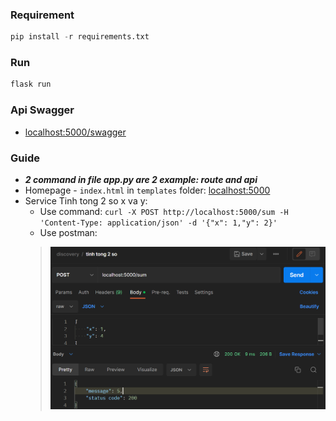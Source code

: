 ### Requirement
```py
pip install -r requirements.txt
```

### Run
```py
flask run
```

### Api Swagger
* [localhost:5000/swagger](http://localhost:5000/swagger)

### Guide
* ***2 command in file app.py are 2 example: route and api***
* Homepage - `index.html` in `templates` folder: [localhost:5000](http://localhost:5000)
* Service Tinh tong 2 so x va y:
  * Use command: `curl -X POST http://localhost:5000/sum -H 'Content-Type: application/json' -d '{"x": 1,"y": 2}'`
  * Use postman:
  ><img src="./static/ex_postman.png" width="500">